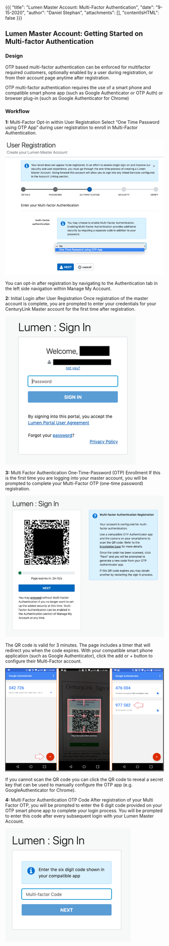 {{{
  "title": "Lumen Master Account: Multi-Factor Authentication",
  "date": "9-15-2020",
  "author": "Daniel Stephan",
  "attachments": [],
  "contentIsHTML": false
}}}

## Lumen Master Account: Getting Started on Multi-factor Authentication
### Design
OTP based multi-factor authentication can be enforced for multifactor required customers, optionally enabled by a user during registration, or from their account page anytime after registration.

OTP multi-factor authentication requires the use of a smart phone and compatible smart phone app (such as Google Authenticator or OTP Auth) or browser plug-in (such as Google Authenticator for Chrome)
### Workflow
**1:** Multi-Factor Opt-in within User Registration
Select “One Time Password using OTP App” during user registration to enroll in Multi-Factor Authentication.

![lma-registration-4.PNG](../../images/lma-registration-4.png)

You can opt-in after registration by navigating to the Authentication tab in the left side navigation within Manage My Account.

**2:** Initial Login after User Registration
Once registration of the master account is complete, you are prompted to enter your credentials for your CenturyLink Master account for the first time after registration.  

![lma-registration-7.PNG](../../images/lma-registration-7.png)

**3:** Multi Factor Authentication One-Time-Password (OTP) Enrollment
If this is the first time you are logging into your master account, you will be prompted to complete your Multi-Factor OTP (one-time password) registration.

![lma-mfa-1.PNG](../../images/lma-mfa-1.png)

The QR code is valid for 3 minutes. The page includes a timer that will redirect you when the code expires.
With your compatible smart phone application (such as Google Authenticator), click the add or + button to configure their Multi-Factor account.

![lma-mfa-3.PNG](../../images/lma-mfa-3.png)

If you cannot scan the QR code you can click the QR code to reveal a secret key that can be used to manually configure the OTP app (e.g. GoogleAuthenticator for Chrome).

**4:** Multi Factor Authentication OTP Code
After registration of your Multi Factor OTP, you will be prompted to enter the 6 digit code provided on your OTP smart phone app to complete your login process.  You will be prompted to enter this code after every subsequent login with your Lumen Master Account.

![lma-mfa-2.PNG](../../images/lma-mfa-2.png)
